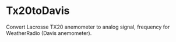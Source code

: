 # Tx20toDavis
Convert Lacrosse TX20 anemometer to analog signal, frequency for WeatherRadio (Davis anemometer).
